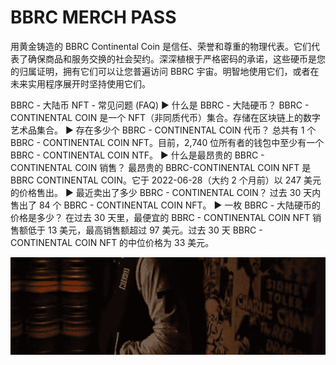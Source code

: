 # BBRC MERCH PASS

用黄金铸造的 BBRC Continental Coin 是信任、荣誉和尊重的物理代表。它们代表了确保商品和服务交换的社会契约。深深植根于严格密码的承诺，这些硬币是您的归属证明，拥有它们可以让您普遍访问 BBRC 宇宙。明智地使用它们，或者在未来实用程序展开时坚持使用它们。

BBRC - 大陆币 NFT - 常见问题 (FAQ)
▶ 什么是 BBRC - 大陆硬币？
BBRC - CONTINENTAL COIN 是一个 NFT（非同质代币）集合。存储在区块链上的数字艺术品集合。
▶ 存在多少个 BBRC - CONTINENTAL COIN 代币？
总共有 1 个 BBRC - CONTINENTAL COIN NFT。目前，2,740 位所有者的钱包中至少有一个 BBRC - CONTINENTAL COIN NTF。
▶ 什么是最昂贵的 BBRC - CONTINENTAL COIN 销售？
最昂贵的 BBRC-CONTINENTAL COIN NFT 是 BBRC CONTINENTAL COIN。它于 2022-06-28（大约 2 个月前）以 247 美元的价格售出。
▶ 最近卖出了多少 BBRC - CONTINENTAL COIN？
过去 30 天内售出了 84 个 BBRC - CONTINENTAL COIN NFT。
▶ 一枚 BBRC - 大陆硬币的价格是多少？
在过去 30 天里，最便宜的 BBRC - CONTINENTAL COIN NFT 销售额低于 13 美元，最高销售额超过 97 美元。过去 30 天 BBRC - CONTINENTAL COIN NFT 的中位价格为 33 美元。

![nft](微信截图_20220825164353.png)
